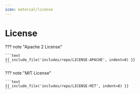 ```yaml
---
icon: material/license
---
```


# License

<!-- markdownlint-disable max-one-sentence-per-line -->

??? note "Apache 2 License"

    ```text
    {{ include_file('includes/repo/LICENSE-APACHE', indent=8) }}
    ```

??? note "MIT License"

    ```text
    {{ include_file('includes/repo/LICENSE-MIT', indent=8) }}
    ```
